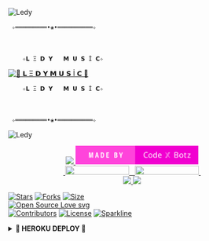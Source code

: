 ![Ledy](https://www.tamilblasters.lol/uploads/monthly_2020_02/torrborder.gif.76a54db1a11406f9ba80146699b99b74.gif)

     ✧═════════•❀•══════════✧

   
          
        ✧𝗟 Ξ 𝗗 𝗬   𝗠 𝗨 𝗦 İ 𝗖✧
    


[![🍁 𝗟 Ξ 𝗗 𝗬  𝗠 𝗨 𝗦 İ 𝗖 🍁](https://telegra.ph/file/8a00e1ac6f23335effb76.jpg)](https://t.me/SSmusicLedy_bot)


        
        ✧𝗟 Ξ 𝗗 𝗬   𝗠 𝗨 𝗦 İ 𝗖✧
     
 

     ✧═════════•❀•══════════✧

![Ledy](https://www.tamilblasters.lol/uploads/monthly_2020_02/torrborder.gif.76a54db1a11406f9ba80146699b99b74.gif)
<p align="center">
  <a href="https://www.python.org">
    <img src="http://ForTheBadge.com/images/badges/made-with-python.svg" width ="250">
  </a>
  <a href="https://t.me/agatecno">
    <img src="https://github.com/CodeXBotz/PyrogramGenStr/blob/main/resources/madebycodex-badge.svg" width="250">
  </a><br>
  <a href="https://t.me/SOQrup">
    &nbsp;<img src="https://img.shields.io/badge/TECNO%20%F0%9D%95%8F%20-Group-blue?style=flat-square&logo=telegram" width="130" height="18">&nbsp;
  </a>
  <a href="https://t.me/ledyplaylist">
    &nbsp;<img src="https://img.shields.io/badge/TECNO%20%F0%9D%95%8F%20-Chanel-blue?style=flat-square&logo=telegram" width="130" height="18">&nbsp;
  </a>
  <br>
  <a href="https://github.com/CodeXBotz/File-Sharing-Bot/stargazers">
    <img src="https://img.shields.io/github/stars/CodeXBotz/File-Sharing-Bot?style=social">
  </a>
  <a href="https://github.com/CodeXBotz/File-Sharing-Bot/fork">
    <img src="https://img.shields.io/github/forks/CodeXBotz/File-Sharing-Bot?label=Fork&style=social">
  </a>  
</p>

[![Stars](https://img.shields.io/github/stars/tecnoagateam/LedyMusicBot?style=flat-square&color=yellow)](https://github.com/tecnoagateam/LedyMusicBot/stargazers)
[![Forks](https://img.shields.io/github/forks/tecnoagateam/LedyMusicBot?style=flat-square&color=orange)](https://github.com/tecnoagateam/LedyMusicBot/fork)
[![Size](https://img.shields.io/github/repo-size/tecnoagateam/LedyMusicBot?style=flat-square&color=green)](https://github.com/tecnoagateam/LedyMusicBot)   
[![Open Source Love svg](https://badges.frapsoft.com/os/v2/open-source.svg?v=103)](https://github.com/tecnoagateam/LedyMusicBot)   
[![Contributors](https://img.shields.io/github/contributors/tecnoagateam/LedyMusicBot?style=flat-square&color=green)](https://github.com/tecnoagateam/LedyMusicBot/graphs/contributors)
[![License](https://img.shields.io/badge/License-AGPL-blue)](https://github.com/tecnoagateam/LedyMusicBot/blob/main/LEDY-LICENSE)
[![Sparkline](https://stars.medv.io/tecnoagateam/LedyMusicBot.svg)](https://stars.medv.io/tecnoagateam/LedyMusicBot)

<details>
<summary><b>🏹 HEROKU DEPLOY 🏹</b></summary>
<br>



------
  [![Deploy](https://www.herokucdn.com/deploy/button.svg)](https://dashboard.heroku.com/new?button-url=https%3A%2F%2Fgithub.com%2Ftecnoagateam%2FLedyMusicBot&template=https%3A%2F%2Fgithub.com%2Ftecnoagateam%2FLedyMusicBot)
  ## RENDER 
  [![Deploy to Render](https://render.com/images/deploy-to-render-button.svg)](https://render.com/deploy?repo=https://github.com/tecnoagateam/LedyMusicBot)

  ------
<details>
<summary><b>📱 TELEGRAM 📱</b></summary>
<br>


  <a href="https://t.me/SOQrup"><img src="https://img.shields.io/badge/Join-Group%20Support-blue.svg?style=for-the-badge&logo=Telegram"></a> <a href="https://t.me/ledyplaylist"><img src="https://img.shields.io/badge/Join-Updates%20Channel-blue.svg?style=for-the-badge&logo=Telegram"></a>
 __________________

<details>
<summary><b>Credits</b></summary>
<br>

  •[``MR AĞA``](https://github.com/tecnoagateam)•
  

      ✧═════════•❀•══════════✧
